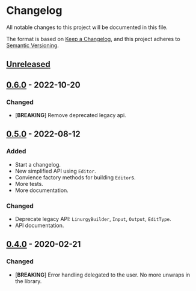 # Changelog

All notable changes to this project will be documented in this file.

The format is based on [Keep a Changelog](https://keepachangelog.com/en/1.0.0/),
and this project adheres to [Semantic
Versioning](https://semver.org/spec/v2.0.0.html).

## [Unreleased]

## [0.6.0] - 2022-10-20

### Changed

- [**BREAKING**] Remove deprecated legacy api.

## [0.5.0] - 2022-08-12

### Added

- Start a changelog.
- New simplified API using `Editor`.
- Convience factory methods for building `Editor`s.
- More tests.
- More documentation.

### Changed

- Deprecate legacy API: `LinurgyBuilder`, `Input`, `Output`, `EditType`.
- API documentation.

## [0.4.0] - 2020-02-21

### Changed

- [**BREAKING**] Error handling delegated to the user. No more unwraps in the
  library.

[Unreleased]: https://github.com/sonro/linurgy/compare/v0.6.0...HEAD
[0.6.0]: https://github.com/sonro/linurgy/releases/tag/v0.6.0
[0.5.0]: https://github.com/sonro/linurgy/releases/tag/v0.5.0
[0.4.0]: https://github.com/sonro/linurgy/releases/tag/v0.4.0
